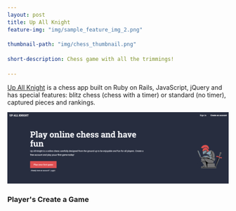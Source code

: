 ```yaml
---
layout: post
title: Up All Knight
feature-img: "img/sample_feature_img_2.png"

thumbnail-path: "img/chess_thumbnail.png"

short-description: Chess game with all the trimmings!

---
```

[Up All Knight](https://chess-up-all-knight.herokuapp.com/) is a chess app built on Ruby on Rails, JavaScript, jQuery and has special features: blitz chess (chess with a timer) or standard (no timer), captured pieces and rankings.

<img src="/img/chess_landing_page.png">
<br>

<h3> Player's Create a Game </h3>
